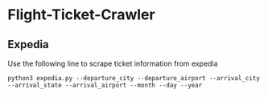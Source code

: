 # Flight-Ticket-Crawler

## Expedia

Use the following line to scrape ticket information from expedia

```
python3 expedia.py --departure_city --departure_airport --arrival_city --arrival_state --arrival_airport --month --day --year
```

